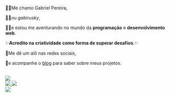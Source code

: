 🙋‍♂️Me chamo Gabriel Pereira,

🧙‍♂️ou *gabirusky*,

👨‍💻e estou me aventurando no mundo da **programação** e **desenvolvimento web**.

✨**Acredito na criatividade como forma de superar desafios**.✨

👋Me dê um alô nas redes sociais,

🤖e acompanhe o [blog](gabirusky.com) para saber sobre meus projetos.

<br>
<a href="https://facebook.com/gabirusky">
  <img src="https://img.shields.io/badge/fb-blue"> 
</a> 
<br>
<a href="mail:gpereiragsantos@gmail.com"> 
  <img src="https://img.shields.io/badge/gmail-red"> 
</a> 
<a href="#"> 
  <img src="https://img.shields.io/badge/twitter-informational"> 
</a>
<br>
<a href="https://instagram.com/gabirusky"> 
  <img src="https://img.shields.io/badge/instagram-blueviolet"> 
</a> 
